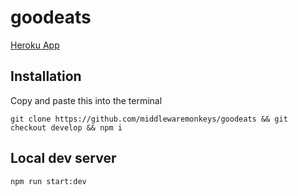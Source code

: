 # goodeats
[Heroku App](https://goodeats-dev.herokuapp.com/)

## Installation
Copy and paste this into the terminal

`git clone https://github.com/middlewaremonkeys/goodeats && git checkout develop && npm i`

## Local dev server
`npm run start:dev`
